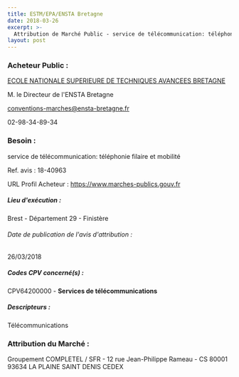 ```yaml
---
title: ESTM/EPA/ENSTA Bretagne
date: 2018-03-26
excerpt: >-
  Attribution de Marché Public - service de télécommunication: téléphonie filaire et mobilité
layout: post
---
```


### Acheteur Public : 
<a href="/acheteur-132/siren-192901254"> ECOLE NATIONALE SUPERIEURE DE TECHNIQUES AVANCEES BRETAGNE</a><br/>

M. le Directeur de l'ENSTA Bretagne

conventions-marches@ensta-bretagne.fr

02-98-34-89-34

### Besoin :

service de télécommunication: téléphonie filaire et mobilité

Ref. avis : 18-40963

URL Profil Acheteur : https://www.marches-publics.gouv.fr

##### Lieu d'exécution :

Brest - Département 29 - Finistère

###### Date de publication de l'avis d'attribution : 
26/03/2018

##### Codes CPV concerné(s) :
CPV64200000 - **Services de télécommunications** <br/>

##### Descripteurs :
Télécommunications <br/>

### Attribution du Marché :
Groupement COMPLETEL / SFR - 12 rue Jean-Philippe Rameau - CS 80001 93634 LA PLAINE SAINT DENIS CEDEX <br/>
